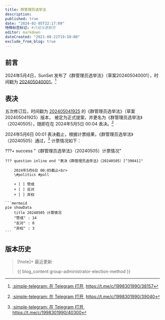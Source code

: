 ```yaml
---
title: 群管理员选举法
description:
published: true
date: "2024-02-05T22:17:09"
特殊标签标记: #介绍与更新页
editor: markdown
dateCreated: "2021-08-21T19:10:08"
exclude_from_blog: true
---
```


## 前言

2024年5月4日，SunSet 发布了《群管理员选举法》（草案202405040001），时间戳为 [202405040001](202405040001.md)。[^38157]

[^38157]: [:simple-telegram: 在 Telegram 打开](tg://privatepost?channel=1998301990&post=38157), <https://t.me/c/1998301990/38157>

## 表决

五次修订后，时间戳为 [202405041925](202405041925.md) 的《群管理员选举法》（草案202405041925）版本，
被定为正式提案，并更名为《群管理员选举法》（20240505），随即在在 2024年5月5日 00:04 表决。[^39040]

[^39040]: [:simple-telegram: 在 Telegram 打开](tg://privatepost?channel=1998301990&post=39040), <https://t.me/c/1998301990/39040>

2024年5月6日 00:01 表决截止，根据计票结果，《群管理员选举法》（20240505）通过，[^39041] 计票情况如下：

[^39041]: [:simple-telegram: 在 Telegram 打开](tg://privatepost?channel=1998301990&post=40300), <https://t.me/c/1998301990/40300>

???+ success "《群管理员选举法》（20240505）计票情况"

    ??? question inline end "表决《群管理员选举法》（20240505）[^39041]"

        2024年5月6日 00:05截止<br>
        \#politics #poll

        + [ ] 赞成
        + [ ] 反对
        + [ ] 弃权

    ```mermaid
    pie showData
        title 20240505 计票情况
        "赞成" : 14
        "反对" : 0
        "弃权" : 3
    ```

[^39041]: [:simple-telegram: 在 Telegram 打开](tg://privatepost?channel=1998301990&post=39041), <https://t.me/c/1998301990/39041>

## 版本历史

> [!note]+ 最近更新
>
> {{ blog_content group-administrator-election-method }}

